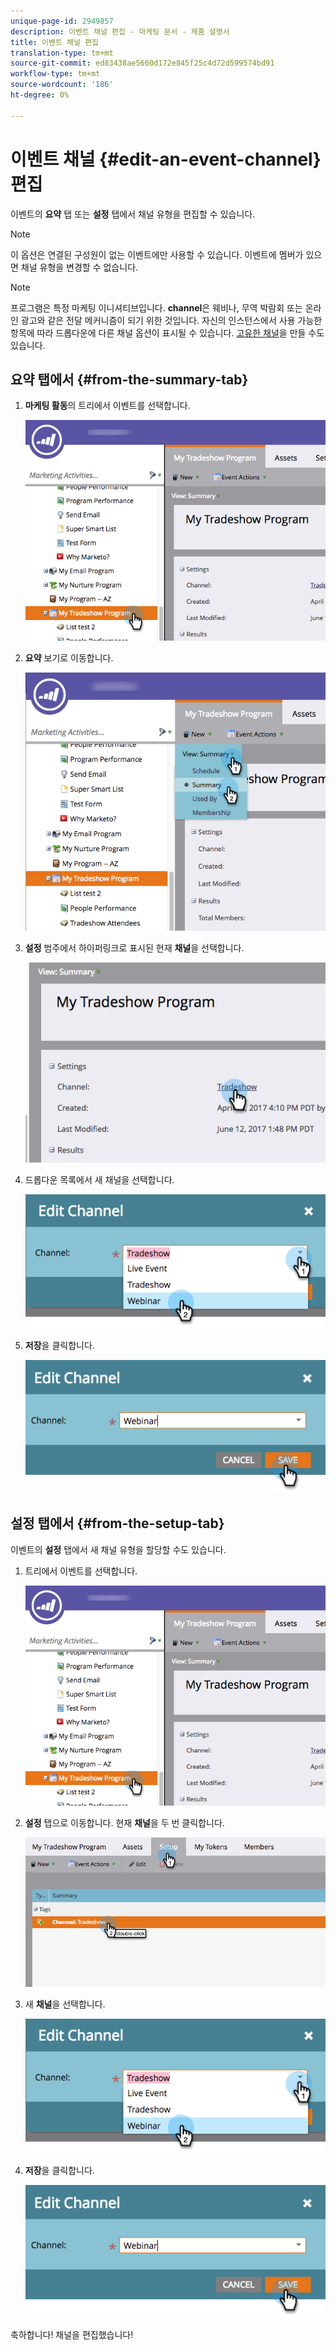 ```yaml
---
unique-page-id: 2949857
description: 이벤트 채널 편집 - 마케팅 문서 - 제품 설명서
title: 이벤트 채널 편집
translation-type: tm+mt
source-git-commit: ed83438ae5660d172e845f25c4d72d599574bd91
workflow-type: tm+mt
source-wordcount: '186'
ht-degree: 0%

---
```



# 이벤트 채널 {#edit-an-event-channel} 편집

이벤트의 **요약** 탭 또는 **설정** 탭에서 채널 유형을 편집할 수 있습니다.

>[!NOTE]
>
>이 옵션은 연결된 구성원이 없는 이벤트에만 사용할 수 있습니다. 이벤트에 멤버가 있으면 채널 유형을 변경할 수 없습니다.

>[!NOTE]
>
>프로그램은 특정 마케팅 이니셔티브입니다. **channel**&#x200B;은 웨비나, 무역 박람회 또는 온라인 광고와 같은 전달 메커니즘이 되기 위한 것입니다. 자신의 인스턴스에서 사용 가능한 항목에 따라 드롭다운에 다른 채널 옵션이 표시될 수 있습니다. [고유한 채널](/help/marketo/product-docs/administration/tags/create-a-program-channel.md)을 만들 수도 있습니다.

## 요약 탭에서 {#from-the-summary-tab}

1. **마케팅 활동**&#x200B;의 트리에서 이벤트를 선택합니다.

   ![](assets/eventprogramseelct.png)

1. **요약** 보기로 이동합니다.

   ![](assets/eventprogramsummary.png)

1. **설정** 범주에서 하이퍼링크로 표시된 현재 **채널**&#x200B;을 선택합니다.

   ![](assets/channeltypeevent.png)

1. 드롭다운 목록에서 새 채널을 선택합니다.

   ![](assets/tradeshowchange.png)

1. **저장**&#x200B;을 클릭합니다.

   ![](assets/2017-06-13-09-35-53.png)

## 설정 탭에서 {#from-the-setup-tab}

이벤트의 **설정** 탭에서 새 채널 유형을 할당할 수도 있습니다.

1. 트리에서 이벤트를 선택합니다.

   ![](assets/eventprogramseelct.png)

1. **설정** 탭으로 이동합니다. 현재 **채널**&#x200B;을 두 번 클릭합니다.

   ![](assets/setuptabchangechannel.png)

1. 새 **채널**&#x200B;을 선택합니다.

   ![](assets/tradeshowchange.png)

1. **저장**&#x200B;을 클릭합니다.

   ![](assets/2017-06-13-09-35-53.png)

축하합니다! 채널을 편집했습니다!
